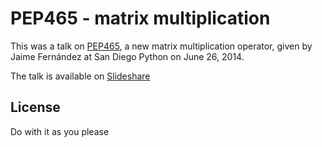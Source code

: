 PEP465 - matrix multiplication
==============================

This was a talk on [PEP465][pep465], a new matrix multiplication operator,
given by Jaime Fernández at San Diego Python on June 26, 2014.

[pep465]: http://legacy.python.org/dev/peps/pep-0465/

The talk is available on [Slideshare][slideshare]

[slideshare]: http://www.slideshare.net/pythonsd/pep-465-matrix-multiplication-in-python


## License

Do with it as you please
